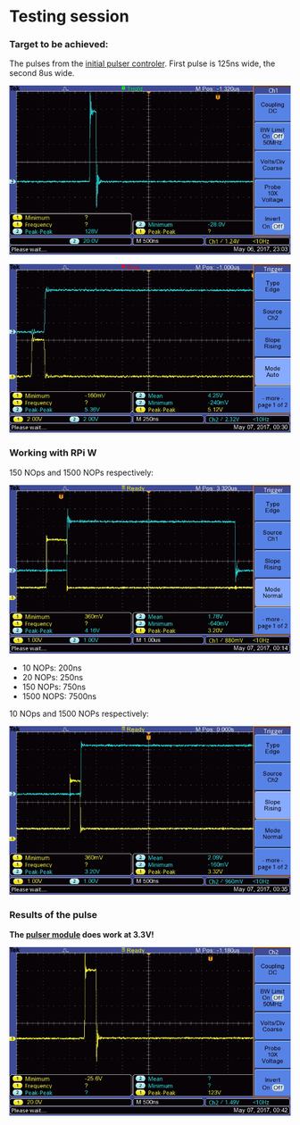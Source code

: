 # Testing session

### Target to be achieved:

The pulses from the [initial pulser controler](/oneeye/). First pulse is 125ns wide, the second 8us wide.

![](/tobo/images/2017/TEK0000.JPG)

![](/tobo/images/2017/TEK0006.JPG)



### Working with RPi W


150 NOps and 1500 NOPs respectively:

![](/tobo/images/2017/TEK0002.JPG)

* 10 NOPs: 200ns
* 20 NOPs: 250ns
* 150 NOPs: 750ns
* 1500 NOPS: 7500ns

10 NOps and 1500 NOPs respectively:

![](/tobo/images/2017/TEK0008.JPG)

### Results of the pulse

__The [pulser module](/tobo/) does work at 3.3V!__

![](/tobo/images/2017/TEK0009.JPG)


